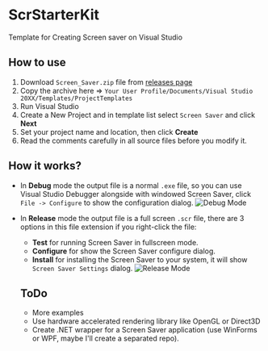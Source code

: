 # ScrStarterKit
Template for Creating Screen saver on Visual Studio

## How to use
1. Download `Screen_Saver.zip` file from [releases page](https://github.com/kangzhay92/ScrStarterKit/releases/latest)
2. Copy the archive here => `Your User Profile/Documents/Visual Studio 20XX/Templates/ProjectTemplates`
3. Run Visual Studio
4. Create a New Project and in template list select `Screen Saver` and click **Next**
5. Set your project name and location, then click **Create**
6. Read the comments carefully in all source files before you modify it. 

## How it works?
* In **Debug** mode the output file is a normal `.exe` file, so you can use Visual Studio Debugger
  alongside with windowed Screen Saver, click `File -> Configure` to show the configuration dialog.
  ![Debug Mode](https://user-images.githubusercontent.com/13499151/101601998-fb5d4600-3a2f-11eb-8d15-a2ab0df88fca.png)
  
* In **Release** mode the output file is a full screen `.scr` file, there are 3 options in this file extension if you
  right-click the file:
  - **Test** for running Screen Saver in fullscreen mode.
  - **Configure** for show the Screen Saver configure dialog.
  - **Install** for installing the Screen Saver to your system, it will show `Screen Saver Settings` dialog.
  ![Release Mode](https://user-images.githubusercontent.com/13499151/101602624-006ec500-3a31-11eb-9018-bcf7cd1e4df4.png)
  
  ## ToDo
  * More examples
  * Use hardware accelerated rendering library like OpenGL or Direct3D
  * Create .NET wrapper for a Screen Saver application (use WinForms or WPF, maybe I'll create a separated repo).
  
